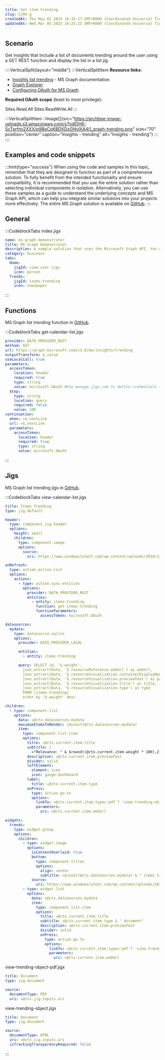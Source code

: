 ```yaml
---
title: Get item trending
slug: CJ9U-g
createdAt: Thu May 02 2024 16:35:17 GMT+0000 (Coordinated Universal Time)
updatedAt: Wed Mar 05 2025 18:25:25 GMT+0000 (Coordinated Universal Time)
---
```


## Scenario

Get insights that include a list of documents trending around the user using a GET REST function and display the list in a list jig.

::::VerticalSplit{layout="middle"}
:::VerticalSplitItem
**Resource links:**

- [Insights list trending](https://learn.microsoft.com/en-us/graph/api/insights-list-trending?view=graph-rest-1.0&tabs=http) - MS Graph documentation
- [Graph Explorer](https://developer.microsoft.com/en-us/graph/graph-explorer)
- [Configuring OAuth for MS Graph](https://docs.jigx.com/configuring-oauth-for-ms-graph)

**Required OAuth scope** (least to most privilege):

Sites.Read.All
Sites.ReadWrite.All
:::

:::VerticalSplitItem
::Image[]{src="https://archbee-image-uploads.s3.amazonaws.com/x7vdIDH6-ScTprfmi2XXX/p9BeCoKBDXDxGNvlXA4j1_graph-trending.png" size="70" position="center" caption="Insights - trending" alt="Insights - trending"}
:::
::::

## Examples and code snippets

:::hint{type="success"}
When using the code and samples in this topic, remember that they are designed to function as part of a comprehensive solution. To fully benefit from the intended functionality and ensure compatibility, it is recommended that you use the entire solution rather than selecting individual components in isolation. Alternatively, you can use these samples as a guide to understand the underlying concepts and MS Graph API, which can help you integrate similar solutions into your projects more effectively. The entire MS Graph solution is available on [GitHub](https://github.com/jigx-com/jigx-samples/tree/main/quickstart/jigx-MS-Graph-demonstrator).
:::

## General

:::CodeblockTabs
index.jigx

```yaml
name: ms-graph-demonstrator
title: MS Graph Demonstrator
description: A sample solution that uses the Microsoft Graph API. You can deploy and use this solution without any additional configuration.
category: business
tabs:
  Home:
    jigId: view-user-jigx
    icon: person
  Trends:
    jigId: items-trending
    icon: newspaper
```

:::

## Functions

MS Graph list trending function in [GitHub](https://github.com/jigx-com/jigx-samples/blob/main/quickstart/jigx-MS-Graph-demonstrator/functions/general/get-items-trending.jigx).

:::CodeblockTabs
get-calendar-list.jigx

```yaml
provider: DATA_PROVIDER_REST
method: GET
url: https://graph.microsoft.com/v1.0/me/insights/trending
outputTransform: $.value
useLocalCall: true
parameters:
  accessToken:
    location: header
    required: true
    type: string
    value: microsoft.OAuth #Use manage.jigx.com to define credentials for your solution
  $top:
    type: string
    location: query
    required: false
    value: 100
continuation:
  when: =$.nextLink
  url: =$.nextLink
  parameters:
    accessToken:
      location: header
      required: true
      type: string
      value: microsoft.OAuth
```

:::

## Jigs

MS Graph list trending jigs in <a href="https://github.com/jigx-com/jigx-samples/tree/main/quickstart/jigx-MS-Graph-demonstrator/jigs/general" target="_blank">GitHub</a>.

:::CodeblockTabs
view-calendar-list.jigx

```yaml
title: Items Trending
type: jig.default

header:
  type: component.jig-header
  options:
    height: small
    children:
      type: component.image
      options:
        source:
          uri: https://www.windowslatest.com/wp-content/uploads/2018/12/Office-apps-new-icons.jpg

onRefresh:
  type: action.action-list
  options:
    actions:
      - type: action.sync-entities
        options:
          provider: DATA_PROVIDER_REST
          entities:
            - entity: items-trending
              function: get-items-trending
              functionParameters:
                accessToken: microsoft.OAuth

datasources:
  mydata:
    type: datasource.sqlite
    options:
      provider: DATA_PROVIDER_LOCAL

      entities:
        - entity: items-trending

      query: SELECT id, '$.weight',
        json_extract(Data, '$.resourceReference.webUrl') as webUrl,
        json_extract(Data, '$.resourceVisualization.containerDisplayName') as containerDisplayName,
        json_extract(Data, '$.resourceVisualization.previewText') as previewText,
        json_extract(Data, '$.resourceVisualization.title') as title,
        json_extract(Data, '$.resourceVisualization.type') as type
        FROM [items-trending]
        order by '$.weight' desc

children:
  - type: component.list
    options:
      data: =@ctx.datasources.mydata
      maximumItemsToRender: =$count(@ctx.datasources.mydata)
      item:
        type: component.list-item
        options:
          title: =@ctx.current.item.title
          subtitle: |
            ="Relevance: " & $round((@ctx.current.item.weight * 100),2) & "%"
          description: =@ctx.current.item.previewText
          divider: solid
          leftElement:
            element: icon
            icon: gauge-dashboard
          label:
            title: =@ctx.current.item.type
          onPress:
            type: action.go-to
            options:
              linkTo: =@ctx.current.item.type='pdf'? 'view-trending-object-pdf':'view-trending-object'
              parameters:
                uri: =@ctx.current.item.webUrl

widgets:
  trends:
    type: widget.group
    options:
      children:
        - type: widget.image
          options:
            isContentOverlaid: true
            bottom:
              type: component.titles
              options:
                align: center
                subtitle: =$count(@ctx.datasources.mydata) & " items trending around you."
            source:
              uri: https://www.windowslatest.com/wp-content/uploads/2018/12/Office-apps-new-icons.jpg
        - type: widget.list
          options:
            data: =@ctx.datasources.mydata
            item:
              type: component.list-item
              options:
                title: =@ctx.current.item.title
                subtitle: =@ctx.current.item.type & " document"
                description: =@ctx.current.item.previewText
                divider: solid
                onPress:
                  type: action.go-to
                  options:
                    linkTo: =@ctx.current.item.type='pdf'? 'view-trending-object-pdf':'view-trending-object'
                    parameters:
                      uri: =@ctx.current.item.webUrl
```

view-trending-object-pdf.jigx

```yaml
title: Document
type: jig.document

source:
  documentType: PDF
  uri: =@ctx.jig.inputs.uri
```

view-trending-object.jigx

```yaml
title: Document
type: jig.document

source:
  documentType: HTML
  uri: =@ctx.jig.inputs.uri
  isTrackingTransparencyRequired: false
```

:::

##
